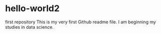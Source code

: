 # hello-world2
first repository
This is my very first Github readme file. I am beginning my studies in data science.
